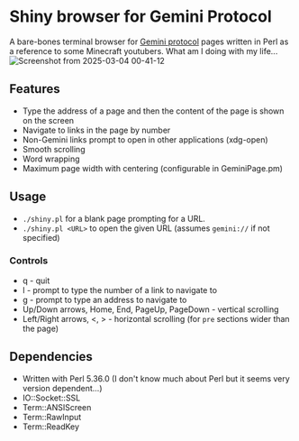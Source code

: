# Shiny browser for Gemini Protocol
A bare-bones terminal browser for [Gemini protocol](https://geminiprotocol.net/) pages written in Perl as a reference to some Minecraft youtubers. What am I doing with my life...
![Screenshot from 2025-03-04 00-41-12](https://github.com/user-attachments/assets/61a9d064-6daa-45d7-a647-dc84f06f086c)

## Features
* Type the address of a page and then the content of the page is shown on the screen
* Navigate to links in the page by number
* Non-Gemini links prompt to open in other applications (xdg-open)
* Smooth scrolling
* Word wrapping
* Maximum page width with centering (configurable in GeminiPage.pm)

## Usage
* `./shiny.pl` for a blank page prompting for a URL.
* `./shiny.pl <URL>` to open the given URL (assumes `gemini://` if not specified)

### Controls
* q - quit
* l - prompt to type the number of a link to navigate to
* g - prompt to type an address to navigate to
* Up/Down arrows, Home, End, PageUp, PageDown - vertical scrolling
* Left/Right arrows, <, > - horizontal scrolling (for `pre` sections wider than the page)

## Dependencies
* Written with Perl 5.36.0 (I don't know much about Perl but it seems very version dependent...)
* IO::Socket::SSL
* Term::ANSIScreen
* Term::RawInput
* Term::ReadKey
